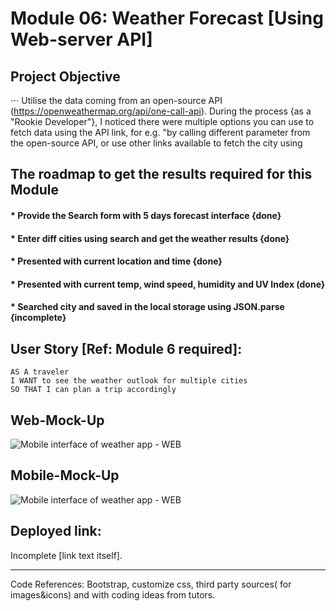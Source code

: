 # Module 06: Weather Forecast [Using Web-server API]

## Project Objective

⋅⋅⋅ Utilise the data coming from an open-source API (https://openweathermap.org/api/one-call-api). During the process {as a "Rookie Developer"}, I noticed there were multiple options you can use to fetch data using the API link, for e.g. "by calling different parameter from the open-source API, or use other links available to fetch the city using 

## The roadmap to get the results required for this Module 
#### * Provide the Search form with 5 days forecast interface {done}
#### * Enter diff cities using search and get the weather results {done}
#### * Presented with current location and time {done}
#### * Presented with current temp, wind speed, humidity and UV Index (done}
#### * Searched city and saved in the local storage using JSON.parse {incomplete}

## User Story [Ref: Module 6 required]:

```
AS A traveler
I WANT to see the weather outlook for multiple cities
SO THAT I can plan a trip accordingly
```

## Web-Mock-Up

![Mobile interface of weather app - WEB](./assets/weather-forecast-web.gif)

## Mobile-Mock-Up

![Mobile interface of weather app - WEB](./assets/weather-forecast-mobile.gif)


## Deployed link:
Incomplete [link text itself].


- - -
Code References: Bootstrap, customize css, third party sources( for images&icons) and with coding ideas from tutors. 
